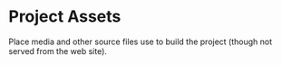 # Project Assets

Place media and other source files use to build the project (though not served from the
web site).

